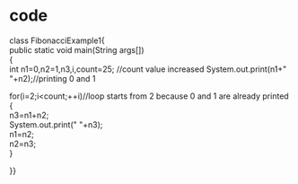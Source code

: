 # code
class FibonacciExample1{  
public static void main(String args[])  
{    
 int n1=0,n2=1,n3,i,count=25;    //count value increased
 System.out.print(n1+" "+n2);//printing 0 and 1    
    
 for(i=2;i<count;++i)//loop starts from 2 because 0 and 1 are already printed    
 {    
  n3=n1+n2;    
  System.out.print(" "+n3);    
  n1=n2;    
  n2=n3;    
 }    
  
}}  
